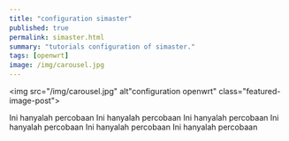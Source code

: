 ```yaml
---
title: "configuration simaster"
published: true
permalink: simaster.html
summary: "tutorials configuration of simaster."
tags: [openwrt]
image: /img/carousel.jpg
---
```


<img src="/img/carousel.jpg" alt"configuration openwrt" class="featured-image-post">

Ini hanyalah percobaan
Ini hanyalah percobaan
Ini hanyalah percobaan
Ini hanyalah percobaan
Ini hanyalah percobaan
Ini hanyalah percobaan
